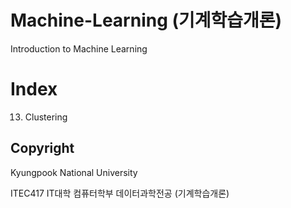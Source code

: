 # Machine-Learning (기계학습개론)
Introduction to Machine Learning

# Index
13. Clustering

## Copyright
Kyungpook National University 

ITEC417 	IT대학 컴퓨터학부 데이터과학전공
(기계학습개론)
